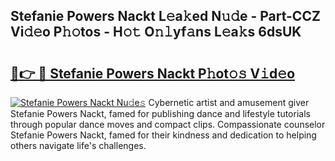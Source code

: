 ## Stefanie Powers Nackt L𝚎a𝚔ed N𝚞𝚍e - Part-CCZ Vi𝚍𝚎o P𝚑𝚘tos - H𝚘𝚝 O𝚗𝚕yf𝚊ns L𝚎a𝚔s 6dsUK

# <h2><a href="http://kf5u8w.oniu.top/?m=Stefanie+Powers+Nackt">🔗👉 🔴 Stefanie Powers Nackt P𝚑ot𝚘𝚜 V𝚒d𝚎o</a></h2>

[![Stefanie Powers Nackt Nu𝚍e𝚜](https://i.imgur.com/0qMVB7G.gif)](http://kf5u8w.oniu.top/?m=Stefanie+Powers+Nackt)
Cybernetic artist and amusement giver Stefanie Powers Nackt, famed for publishing dance and lifestyle tutorials through popular dance moves and compact clips. Compassionate counselor Stefanie Powers Nackt, famed for their kindness and dedication to helping others navigate life's challenges.  
